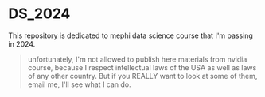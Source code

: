 # DS_2024
This repository is dedicated to mephi data science course that I'm passing in 2024.

>unfortunately, I'm not allowed to publish here materials from nvidia course, because I respect intellectual laws of the USA as well as laws of any other country.
>But if you REALLY want to look at some of them, email me, I'll see what I can do.
